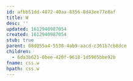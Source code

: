 ```yaml
---
id: afbb51dd-4872-40aa-8356-8d43ee77e8af
title: W
desc: ''
updated: 1612940987054
created: 1612940987054
stub: true
parent: 08d055a4-5530-4ab9-aacd-c361b7cb8dce
children:
  - 6da3b621-0bee-420f-9618-1d5905bbe92b
fname: css.w
hpath: css.w
---
```



